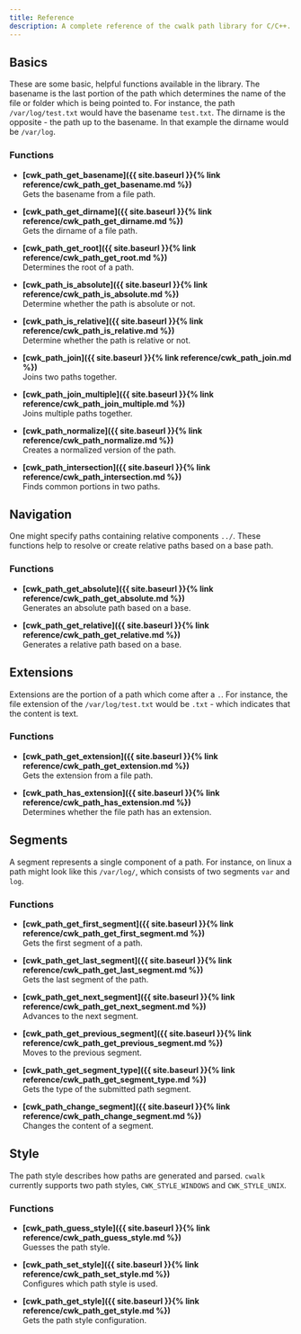 ```yaml
---
title: Reference
description: A complete reference of the cwalk path library for C/C++.
---
```


## Basics
These are some basic, helpful functions available in the library. The basename is the last portion of the path which determines the name of the file or folder which is being pointed to. For instance, the path ``/var/log/test.txt`` would have the basename ``test.txt``. The dirname is the opposite - the path up to the basename. In that example the dirname would be ``/var/log``.

### Functions
* **[cwk_path_get_basename]({{ site.baseurl }}{% link reference/cwk_path_get_basename.md %})**  
Gets the basename from a file path.

* **[cwk_path_get_dirname]({{ site.baseurl }}{% link reference/cwk_path_get_dirname.md %})**  
Gets the dirname of a file path.

* **[cwk_path_get_root]({{ site.baseurl }}{% link reference/cwk_path_get_root.md %})**  
Determines the root of a path.

* **[cwk_path_is_absolute]({{ site.baseurl }}{% link reference/cwk_path_is_absolute.md %})**  
Determine whether the path is absolute or not.

* **[cwk_path_is_relative]({{ site.baseurl }}{% link reference/cwk_path_is_relative.md %})**  
Determine whether the path is relative or not.

* **[cwk_path_join]({{ site.baseurl }}{% link reference/cwk_path_join.md %})**  
Joins two paths together.

* **[cwk_path_join_multiple]({{ site.baseurl }}{% link reference/cwk_path_join_multiple.md %})**  
Joins multiple paths together.

* **[cwk_path_normalize]({{ site.baseurl }}{% link reference/cwk_path_normalize.md %})**  
Creates a normalized version of the path.

* **[cwk_path_intersection]({{ site.baseurl }}{% link reference/cwk_path_intersection.md %})**  
Finds common portions in two paths.

## Navigation
One might specify paths containing relative components ``../``. These functions help to resolve or create relative paths based on a base path.

### Functions
* **[cwk_path_get_absolute]({{ site.baseurl }}{% link reference/cwk_path_get_absolute.md %})**  
Generates an absolute path based on a base.

* **[cwk_path_get_relative]({{ site.baseurl }}{% link reference/cwk_path_get_relative.md %})**  
Generates a relative path based on a base.

## Extensions
Extensions are the portion of a path which come after a `.`. For instance, the file extension of the ``/var/log/test.txt`` would be ``.txt`` - which indicates that the content is text.

### Functions
* **[cwk_path_get_extension]({{ site.baseurl }}{% link reference/cwk_path_get_extension.md %})**  
Gets the extension from a file path.

* **[cwk_path_has_extension]({{ site.baseurl }}{% link reference/cwk_path_has_extension.md %})**  
Determines whether the file path has an extension.

## Segments
A segment represents a single component of a path. For instance, on linux a path might look like this ``/var/log/``, which consists of two segments ``var`` and ``log``.

### Functions
* **[cwk_path_get_first_segment]({{ site.baseurl }}{% link reference/cwk_path_get_first_segment.md %})**  
Gets the first segment of a path.

* **[cwk_path_get_last_segment]({{ site.baseurl }}{% link reference/cwk_path_get_last_segment.md %})**  
Gets the last segment of the path.

* **[cwk_path_get_next_segment]({{ site.baseurl }}{% link reference/cwk_path_get_next_segment.md %})**  
Advances to the next segment.

* **[cwk_path_get_previous_segment]({{ site.baseurl }}{% link reference/cwk_path_get_previous_segment.md %})**  
Moves to the previous segment.

* **[cwk_path_get_segment_type]({{ site.baseurl }}{% link reference/cwk_path_get_segment_type.md %})**  
Gets the type of the submitted path segment.

* **[cwk_path_change_segment]({{ site.baseurl }}{% link reference/cwk_path_change_segment.md %})**  
Changes the content of a segment.

## Style
The path style describes how paths are generated and parsed. ``cwalk`` currently supports two path styles, ``CWK_STYLE_WINDOWS`` and ``CWK_STYLE_UNIX``.

### Functions
* **[cwk_path_guess_style]({{ site.baseurl }}{% link reference/cwk_path_guess_style.md %})**  
Guesses the path style.

* **[cwk_path_set_style]({{ site.baseurl }}{% link reference/cwk_path_set_style.md %})**  
Configures which path style is used.

* **[cwk_path_get_style]({{ site.baseurl }}{% link reference/cwk_path_get_style.md %})**  
Gets the path style configuration.